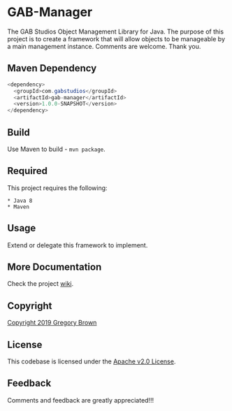 
GAB-Manager
=======

The GAB Studios Object Management Library for Java.  The purpose of this project is to create a framework that will allow objects to be manageable by a main management instance.  Comments are welcome.  Thank you.

Maven Dependency
---------
```java
<dependency>
  <groupId>com.gabstudios</groupId>
  <artifactId>gab-manager</artifactId>
  <version>1.0.0-SNAPSHOT</version>
</dependency>
```

Build
---------
Use Maven to build - `mvn package`.

Required
---------
This project requires the following: 

    * Java 8
    * Maven

Usage
---------
Extend or delegate this framework to implement.


More Documentation
------------------
Check the project [wiki].


Copyright
-------
[Copyright 2019 Gregory Brown]


License
-------
This codebase is licensed under the [Apache v2.0 License].


Feedback
---------
Comments and feedback are greatly appreciated!!!


[Copyright 2019 Gregory Brown]: https://github.com/gab-studios/gab-manager/tree/master/COPYRIGHT.md
[Apache v2.0 License]: https://github.com/gab-studios/gab-manager/tree/master/LICENSE.txt
[wiki]: https://github.com/gab-studios/gab-manager/wiki
